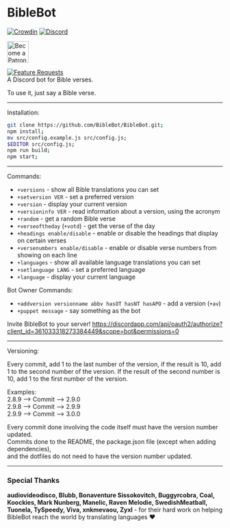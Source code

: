 # BibleBot
[![Crowdin](https://d322cqt584bo4o.cloudfront.net/biblebot/localized.svg)](https://crowdin.com/project/biblebot) [![Discord](https://img.shields.io/discord/362503610006765568.svg)](https://discord.gg/Ssn8KNv)

[<img alt="Become a Patron on Patreon" src="https://upload.wikimedia.org/wikipedia/commons/8/82/Patreon_logo_with_wordmark.svg" width="50px" height="50px">](https://patreon.com/biblebot)

[![Feature Requests](https://feathub.com/BibleBot/BibleBot?format=svg)](https://feathub.com/BibleBot/BibleBot)   
A Discord bot for Bible verses.

To use it, just say a Bible verse.

---

Installation:

```sh
git clone https://github.com/BibleBot/BibleBot.git;
npm install;
mv src/config.example.js src/config.js;
$EDITOR src/config.js;
npm run build;
npm start;
```

---

Commands:

* `+versions` - show all Bible translations you can set
* `+setversion VER` - set a preferred version
* `+version` - display your current version
* `+versioninfo VER` - read information about a version, using the acronym
* `+random` - get a random Bible verse
* `+verseoftheday` (`+votd`) - get the verse of the day
* `+headings enable/disable` - enable or disable the headings that display on certain verses
* `+versenumbers enable/disable` - enable or disable verse numbers from showing on each line
* `+languages` - show all available language translations you can set
* `+setlanguage LANG` - set a preferred language
* `+language` - display your current language

Bot Owner Commands:

* `+addversion versionname abbv hasOT hasNT hasAPO` - add a version (`+av`)
* `+puppet message` - say something as the bot

Invite BibleBot to your server! https://discordapp.com/api/oauth2/authorize?client_id=361033318273384449&scope=bot&permissions=0

---

Versioning:

Every commit, add 1 to the last number of the version, if the result is 10,
add 1 to the second number of the version. If the result of the second number is 10,
add 1 to the first number of the version.

Examples:  
2.8.9 --> Commit --> 2.9.0  
2.9.8 --> Commit --> 2.9.9  
2.9.9 --> Commit --> 3.0.0  

Every commit done involving the code itself must have the version number updated.   
Commits done to the README, the package.json file (except when adding dependencies),   
and the dotfiles do not need to have the version number updated.   

---

### Special Thanks

**audiovideodisco, Blubb, Bonaventure Sissokovitch, Buggyrcobra, Coal, Koockies, Mark Nunberg, Manelic, Raven Melodie, SwedishMeatball, Tuonela, TySpeedy, Viva, xnkmevaou, Zyxl** - for their hard work on helping BibleBot reach the world by translating languages :heart:
